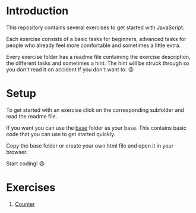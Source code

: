 # Introduction
This repository contains several exercises to get started with JavaScript.

Each exercise consists of a basic tasks for beginners, advanced tasks for people who already feel more comfortable and sometimes a little extra.

Every exercise folder has a readme file containing the exercise description, the different tasks and sometimes a hint. The hint will be struck through so you don't read it on accident if you don't want to. :wink:

# Setup
To get started with an exercise click on the corresponding subfolder and read the readme file.

If you want you can use the [base](./base) folder as your base. This contains basic code that you can use to get started quickly.

Copy the base folder or create your own html file and open it in your browser.

Start coding! :smiley:

# Exercises
1. [Counter](./counter)
